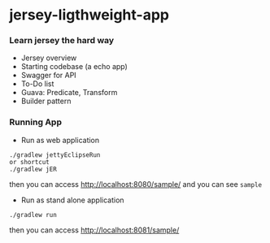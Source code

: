jersey-ligthweight-app
======================

### Learn jersey the hard way
* Jersey overview
* Starting codebase (a echo app)
* Swagger for API
* To-Do list
* Guava: Predicate, Transform
* Builder pattern

### Running App

* Run as web application

```
./gradlew jettyEclipseRun
or shortcut
./gradlew jER
```
then you can access [http://localhost:8080/sample/](http://localhost:8080/sample)
and you can see `sample`

* Run as stand alone application

```
./gradlew run
```

then you can access [http://localhost:8081/sample/](http://localhost:8081/sample/)

